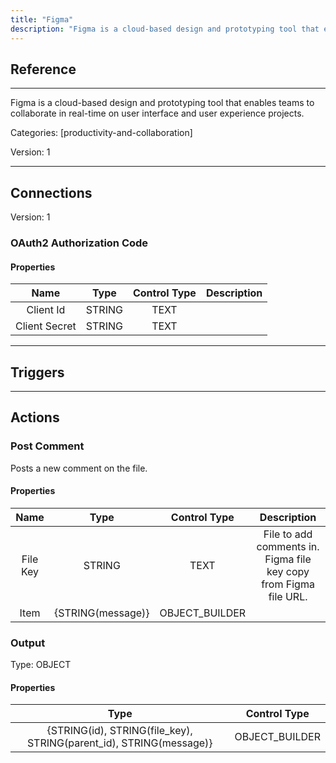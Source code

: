 ```yaml
---
title: "Figma"
description: "Figma is a cloud-based design and prototyping tool that enables teams to collaborate in real-time on user interface and user experience projects."
---
```

## Reference
<hr />

Figma is a cloud-based design and prototyping tool that enables teams to collaborate in real-time on user interface and user experience projects.


Categories: [productivity-and-collaboration]


Version: 1

<hr />



## Connections

Version: 1


### OAuth2 Authorization Code

#### Properties

|      Name      |     Type     |     Control Type     |     Description     |
|:--------------:|:------------:|:--------------------:|:-------------------:|
| Client Id | STRING | TEXT  |  |
| Client Secret | STRING | TEXT  |  |





<hr />



## Triggers



<hr />



## Actions


### Post Comment
Posts a new comment on the file.

#### Properties

|      Name      |     Type     |     Control Type     |     Description     |
|:--------------:|:------------:|:--------------------:|:-------------------:|
| File Key | STRING | TEXT  |  File to add comments in. Figma file key copy from Figma file URL.  |
| Item | {STRING\(message)} | OBJECT_BUILDER  |  |


### Output



Type: OBJECT


#### Properties

|     Type     |     Control Type     |
|:------------:|:--------------------:|
| {STRING\(id), STRING\(file_key), STRING\(parent_id), STRING\(message)} | OBJECT_BUILDER  |







